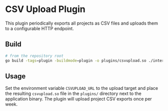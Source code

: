 # CSV Upload Plugin

This plugin periodically exports all projects as CSV files and uploads them to a configurable HTTP endpoint.

## Build

```bash
# from the repository root
go build -tags=plugin -buildmode=plugin -o plugins/csvupload.so ./internal/plugins/csvupload/plugin
```

## Usage

Set the environment variable `CSVUPLOAD_URL` to the upload target and place the resulting `csvupload.so` file in the `plugins/` directory next to the application binary. The plugin will upload project CSV exports once per week.

